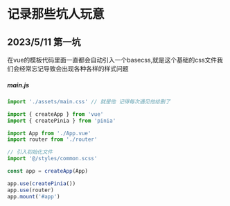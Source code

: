 # 记录那些坑人玩意

## 2023/5/11 第一坑

在vue的模板代码里面一直都会自动引入一个basecss,就是这个基础的css文件我们会经常忘记导致会出现各种各样的样式问题

##### main.js

```` js
import './assets/main.css' // 就是他 记得每次遇见他给删了

import { createApp } from 'vue'
import { createPinia } from 'pinia'

import App from './App.vue'
import router from './router'

// 引入初始化文件
import '@/styles/common.scss'

const app = createApp(App)

app.use(createPinia())
app.use(router)
app.mount('#app')
````
